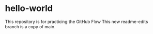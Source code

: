 # hello-world
This repository is for practicing the GitHub Flow
This new readme-edits branch is a copy of main.
